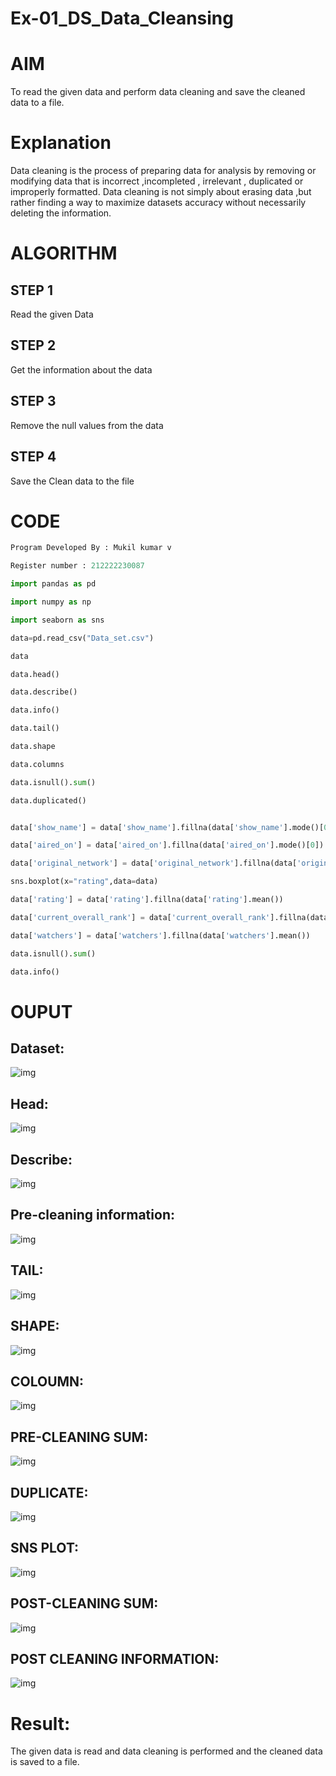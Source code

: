 # Ex-01_DS_Data_Cleansing
# AIM
To read the given data and perform data cleaning and save the cleaned data to a file.

# Explanation
Data cleaning is the process of preparing data for analysis by removing or modifying data that is incorrect ,incompleted , irrelevant , duplicated or improperly formatted. Data cleaning is not simply about erasing data ,but rather finding a way to maximize datasets accuracy without necessarily deleting the information.

# ALGORITHM
## STEP 1
Read the given Data

## STEP 2
Get the information about the data

## STEP 3
Remove the null values from the data

## STEP 4
Save the Clean data to the file

# CODE
```python
Program Developed By : Mukil kumar v

Register number : 212222230087

import pandas as pd

import numpy as np

import seaborn as sns

data=pd.read_csv("Data_set.csv")

data

data.head()

data.describe()

data.info()

data.tail()

data.shape

data.columns

data.isnull().sum()

data.duplicated()


data['show_name'] = data['show_name'].fillna(data['show_name'].mode()[0])

data['aired_on'] = data['aired_on'].fillna(data['aired_on'].mode()[0])

data['original_network'] = data['original_network'].fillna(data['original_network'].mode()[0])

sns.boxplot(x="rating",data=data)

data['rating'] = data['rating'].fillna(data['rating'].mean())

data['current_overall_rank'] = data['current_overall_rank'].fillna(data['current_overall_rank'].mean())

data['watchers'] = data['watchers'].fillna(data['watchers'].mean())

data.isnull().sum()

data.info()
```
# OUPUT
## Dataset:
![img](./img/1.png)

## Head:
![img](./img/2.png)

## Describe:
![img](./img/3.png)

## Pre-cleaning information:
![img](./img/4.png)

## TAIL:
![img](./img/5.png)

## SHAPE:
![img](./img/6.png)

## COLOUMN:
![img](./img/7.png)

## PRE-CLEANING SUM:
![img](./img/8.png)

## DUPLICATE:
![img](./img/9.png)

## SNS PLOT:
![img](./img/10.png)

## POST-CLEANING SUM:
![img](./img/12.png)

## POST CLEANING INFORMATION:
![img](./img/11.png)

# Result:
The given data is read and data cleaning is performed and the cleaned data is saved to a file.


